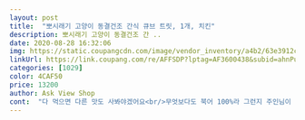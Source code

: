 ```yaml
---
layout: post 
title:  "뽀시래기 고양이 동결건조 간식 큐브 트릿, 1개, 치킨" 
description: 뽀시래기 고양이 동결건조 간 ..
date: 2020-08-28 16:32:06 
img: https://static.coupangcdn.com/image/vendor_inventory/a4b2/63e3912c2edcaf30c9f7b5c89f6a0095fce6c0de77053f0409369136dd6b.jpg 
linkUrl: https://link.coupang.com/re/AFFSDP?lptag=AF3600438&subid=ahnPublicAsk&pageKey=1863284592&itemId=3167243628&vendorItemId=71155354275&traceid=V0-113-f06a2a937f1e50be 
categories: [1029] 
color: 4CAF50 
price: 13200 
author: Ask View Shop 
cont:  "다 먹으면 다른 맛도 사봐야겠어요<br/>무엇보다도 북어 100%라 그런지 주인님이 환장해요 ㅋㅋ 진짜 맛있나봐요 ㅋㅋㅋㅋㅋㅋㅋ 저도 줄 때 안심되구요!!<br/>아무래도 동결건조간식은 가루가 많이 떨어져서 귀찮았는데 이건 한 입 크기라 안잘라 줘도 되니까 다른거 보다는 가루가 덜 나오네요 ㅎㅎ<br/>양이 진짜 많아요! 큐브 크기도 울 냥이한테 적당한거 같아서 좋네요 ㅎㅎ 100프로 닭가슴살이라니까 믿고 먹입니다 입맛 까다로운 냥이도 잘 먹네요 다 먹이면 북어도 사먹여보려구용 ㅎㅎ ✨<br/>울 주인님이 한 입에 먹기 좋은 크기라 구매했어요!!<br/>울집냥이 너무 잘먹어서 매번 구매해서 먹여요^^ 다른것도 아니고 북어라 맘놓고 먹이기도 딱 좋구요 ㅎㅎ왠지 건강해질 것 같은 느낌ㅎㅎ 매번줘도 잘먹는 간식이라 바닥보일때쯤 미리미리 쟁여둡니다! 다먹어갈쯤 또 구매할래용^^<br/>" 
---
```

